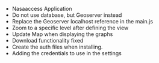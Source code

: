 - Nasaaccess Application
- Do not use database, but Geoserver instead
- Replace the Geoserver localhost reference in the main.js
- Zoom to a specific level after defining the view
- Update Map when displaying the graphs
- Download functionality fixed
- Create the auth files when installing.
- Adding the credentials to use in the settings